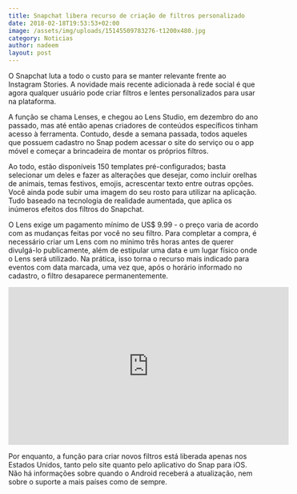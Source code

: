```yaml
---
title: Snapchat libera recurso de criação de filtros personalizado
date: 2018-02-18T19:53:53+02:00
image: /assets/img/uploads/15145509783276-t1200x480.jpg
category: Noticias
author: nadeem
layout: post
---
```

O Snapchat luta a todo o custo para se manter relevante frente ao Instagram Stories. A novidade mais recente adicionada à rede social é que agora qualquer usuário pode criar filtros e lentes personalizados para usar na plataforma.

A função se chama Lenses, e chegou ao Lens Studio, em dezembro do ano passado, mas até então apenas criadores de conteúdos específicos tinham acesso à ferramenta. Contudo, desde a semana passada, todos aqueles que possuem cadastro no Snap podem acessar o site do serviço ou o app móvel e começar a brincadeira de montar os próprios filtros.

Ao todo, estão disponíveis 150 templates pré-configurados; basta selecionar um deles e fazer as alterações que desejar, como incluir orelhas de animais, temas festivos, emojis, acrescentar texto entre outras opções. Você ainda pode subir uma imagem do seu rosto para utilizar na aplicação. Tudo baseado na tecnologia de realidade aumentada, que aplica os inúmeros efeitos dos filtros do Snapchat.

O Lens exige um pagamento mínimo de US$ 9.99 - o preço varia de acordo com as mudanças feitas por você no seu filtro. Para completar a compra, é necessário criar um Lens com no mínimo três horas antes de querer divulgá-lo publicamente, além de estipular uma data e um lugar físico onde o Lens será utilizado. Na prática, isso torna o recurso mais indicado para eventos com data marcada, uma vez que, após o horário informado no cadastro, o filtro desaparece permanentemente.

<iframe width="560" height="315" src="https://www.youtube.com/embed/-k5JLCk14QM" frameborder="0" allow="autoplay; encrypted-media" allowfullscreen></iframe>

Por enquanto, a função para criar novos filtros está liberada apenas nos Estados Unidos, tanto pelo site quanto pelo aplicativo do Snap para iOS. Não há informações sobre quando o Android receberá a atualização, nem sobre o suporte a mais países como de sempre.
